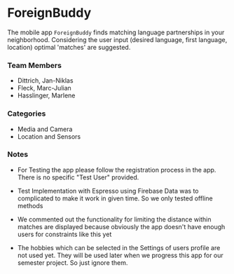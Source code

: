ForeignBuddy
=============

The mobile app `ForeignBuddy` finds matching language partnerships in your neighborhood.
Considering the user input (desired language, first language, location) optimal 'matches' are suggested. 


### Team Members

- Dittrich, Jan-Niklas
- Fleck, Marc-Julian
- Hasslinger, Marlene 


### Categories

- Media and Camera
- Location and Sensors

### Notes

- For Testing the app please follow the registration process in the app. There is no specific "Test User" provided.

- Test Implementation with Espresso using Firebase Data was to complicated to make it work in given time. So we only tested offline methods

- We commented out the functionality for limiting the distance within matches are displayed because obviously the app doesn't have enough users for constraints like this yet

- The hobbies which can be selected in the Settings of users profile are not used yet. They will be used later when we progress this app for our semester project. So just ignore them.